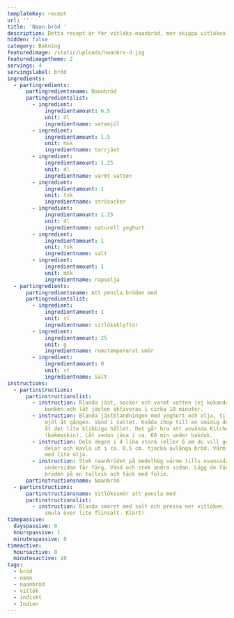 ```yaml
---
templateKey: recept
url: ''
title: 'Naan-bröd '
description: Detta recept är för vitlöks-naanbröd, men skippa vitlöken om det inte önskas.
hidden: false
category: Bakning
featuredimage: /static/uploads/naanbro-d.jpg
featuredimagetheme: 2
servings: 4
servingslabel: bröd
ingredients:
  - partingredients:
      partingredientsname: Naanbröd
      partingredientslist:
        - ingredient:
            ingredientamount: 6.5
            unit: dl
            ingredientname: vetemjöl
        - ingredient:
            ingredientamount: 1.5
            unit: msk
            ingredientname: torrjäst
        - ingredient:
            ingredientamount: 1.25
            unit: dl
            ingredientname: varmt vatten
        - ingredient:
            ingredientamount: 1
            unit: tsk
            ingredientname: strösocker
        - ingredient:
            ingredientamount: 1.25
            unit: dl
            ingredientname: naturell yoghurt
        - ingredient:
            ingredientamount: 1
            unit: tsk
            ingredientname: salt
        - ingredient:
            ingredientamount: 1
            unit: msk
            ingredientname: rapsolja
  - partingredients:
      partingredientsname: Att pensla bröden med
      partingredientslist:
        - ingredient:
            ingredientamount: 1
            unit: st
            ingredientname: vitlöksklyftor
        - ingredient:
            ingredientamount: 25
            unit: g
            ingredientname: rumstempererat smör
        - ingredient:
            ingredientamount: 0
            unit: st
            ingredientname: Salt
instructions:
  - partinstructions:
      partinstructionslist:
        - instruction: Blanda jäst, socker och varmt vatten (ej kokande) i en bunke, täck
            bunken och låt jästen aktiveras i cirka 10 minuter.
        - instruction: Blanda jästblandningen med yoghurt och olja, tillsätt sedan lite
            mjöl åt gången. Vänd i saltet. Knåda ihop till en smidig deg, gärna
            åt det lite klibbiga hållet. Det går bra att använda KitchenAid
            (bakmaskin). Låt sedan jäsa i ca. 60 min under bakduk.
        - instruction: Dela degen i 4 lika stora (eller 6 om du vill göra mindre bröd)
            delar och kavla ut i ca. 0,5 cm. tjocka avlånga bröd. Värm en panna
            med lite olja.
        - instruction: Stek naanbrödet på medelhög värme tills ovansidan får bubblor och
            undersidan får färg. Vänd och stek andra sidan. Lägg de färdiga
            bröden på en tallrik och täck med folie.
      partinstructionsname: Naanbröd
  - partinstructions:
      partinstructionsname: Vitlökssmör att pensla med
      partinstructionslist:
        - instruction: Blanda smöret med salt och pressa ner vitlöken. Pensla brödet och
            smula över lite flinsalt. Klart!
timepassive:
  dayspassive: 0
  hourspassive: 1
  minutespassive: 0
timeactive:
  hoursactive: 0
  minutesactive: 10
tags:
  - bröd
  - naan
  - naanbröd
  - vitlök
  - indiskt
  - Indien
---
```

